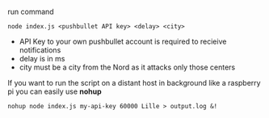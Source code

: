 run command
```
node index.js <pushbullet API key> <delay> <city>
```

- API Key to your own pushbullet account is required to recieive notifications
- delay is in ms
- city must be a city from the Nord as it attacks only those centers


If you want to run the script on a distant host in background like a raspberry pi you can easily use **nohup**
```
nohup node index.js my-api-key 60000 Lille > output.log &!
```